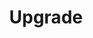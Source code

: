 ---
title: "Upgrade"
year: 2018
rating: 3.5
stars: "★★★½"
rewatched: false
permalink: "upgrade"
watched_on: 2021-01-05
---
